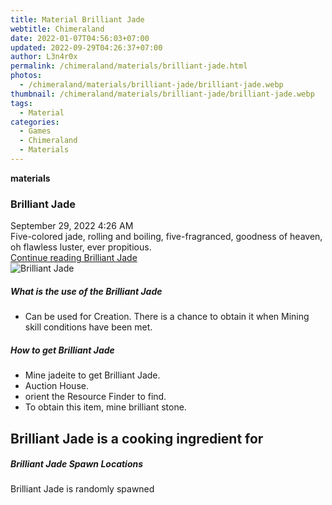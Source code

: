 ```yaml
---
title: Material Brilliant Jade
webtitle: Chimeraland
date: 2022-01-07T04:56:03+07:00
updated: 2022-09-29T04:26:37+07:00
author: L3n4r0x
permalink: /chimeraland/materials/brilliant-jade.html
photos:
  - /chimeraland/materials/brilliant-jade/brilliant-jade.webp
thumbnail: /chimeraland/materials/brilliant-jade/brilliant-jade.webp
tags:
  - Material
categories:
  - Games
  - Chimeraland
  - Materials
---
```


<section id="bootstrap-wrapper">
  <link
    rel="stylesheet"
    href="https://cdn.statically.io/gh/dimaslanjaka/Web-Manajemen/40ac3225/css/bootstrap-4.5-wrapper.css"
  />
  <div
    class="row g-0 border rounded overflow-hidden flex-md-row mb-4 shadow-sm position-relative"
  >
    <div class="col p-4 d-flex flex-column position-static">
      <strong class="d-inline-block mb-2 text-success">materials</strong>
      <h3 class="mb-0">Brilliant Jade</h3>
      <div class="mb-1 text-muted">September 29, 2022 4:26 AM</div>
      <div class="mb-2 border p-1">
        Five-colored jade, rolling and boiling, five-fragranced, goodness of
        heaven, oh flawless luster, ever propitious.
      </div>
      <a href="#" class="stretched-link d-none"
        >Continue reading Brilliant Jade</a
      >
    </div>
    <div class="col-auto d-none d-lg-block">
      <img
        src="/chimeraland/materials/brilliant-jade/brilliant-jade.webp"
        alt="Brilliant Jade"
      />
    </div>
  </div>
  <div class="row">
    <div class="col-lg-6 col-12 mb-2">
      <div class="card">
        <div class="card-body">
          <h5 class="card-title">What is the use of the Brilliant Jade</h5>
          <div class="card-text">
            <ul>
              <li>
                Can be used for Creation. There is a chance to obtain it when
                Mining skill conditions have been met.
              </li>
            </ul>
          </div>
        </div>
      </div>
    </div>
    <div class="col-lg-6 col-12 mb-2">
      <div class="card">
        <div class="card-body">
          <h5 class="card-title">How to get Brilliant Jade</h5>
          <div class="card-text">
            <ul>
              <li>Mine jadeite to get Brilliant Jade.</li>
              <li>Auction House.</li>
              <li>orient the Resource Finder to find.</li>
              <li>To obtain this item, mine brilliant stone.</li>
            </ul>
          </div>
        </div>
      </div>
    </div>
    <div class="col-lg-6 col-12 mb-2">
      <h2 id="cookable">Brilliant Jade is a cooking ingredient for</h2>
    </div>
    <div class="col-12 mb-2">
      <h5>Brilliant Jade Spawn Locations</h5>
      <p>Brilliant Jade is randomly spawned</p>
    </div>
  </div>
</section>